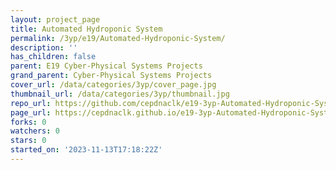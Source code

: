 ```yaml
---
layout: project_page
title: Automated Hydroponic System
permalink: /3yp/e19/Automated-Hydroponic-System/
description: ''
has_children: false
parent: E19 Cyber-Physical Systems Projects
grand_parent: Cyber-Physical Systems Projects
cover_url: /data/categories/3yp/cover_page.jpg
thumbnail_url: /data/categories/3yp/thumbnail.jpg
repo_url: https://github.com/cepdnaclk/e19-3yp-Automated-Hydroponic-System
page_url: https://cepdnaclk.github.io/e19-3yp-Automated-Hydroponic-System
forks: 0
watchers: 0
stars: 0
started_on: '2023-11-13T17:18:22Z'
---
```


